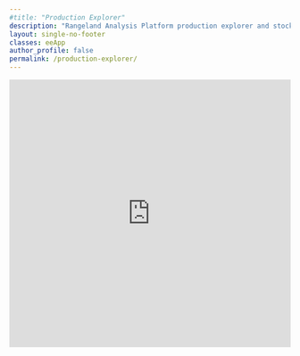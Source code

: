 ```yaml
---
#title: "Production Explorer"
description: "Rangeland Analysis Platform production explorer and stocking rate calculator"
layout: single-no-footer
classes: eeApp
author_profile: false
permalink: /production-explorer/
---
```


<embed src="https://eric-jensen.shinyapps.io/ProductionExplorer/"
style="width:100%; height: 50vw;">
